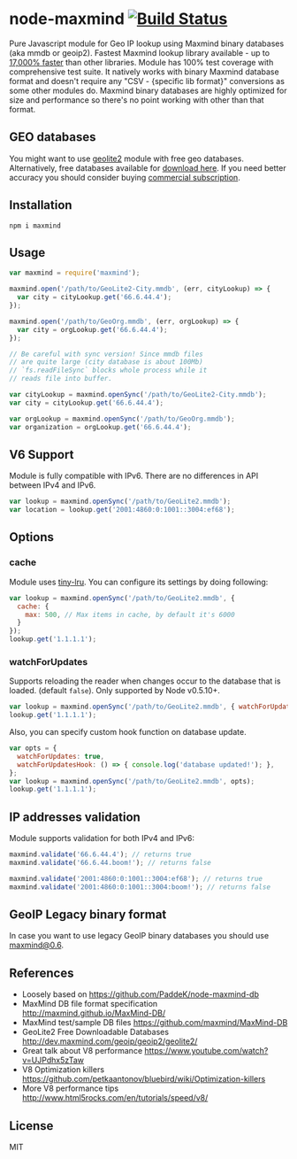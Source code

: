 node-maxmind [![Build Status](https://travis-ci.org/runk/node-maxmind.png)](https://travis-ci.org/runk/node-maxmind)
========

Pure Javascript module for Geo IP lookup using Maxmind binary databases (aka mmdb or geoip2).
Fastest Maxmind lookup library available - up to [17,000% faster](https://github.com/runk/node-maxmind-benchmark) than other libraries. Module has 100% test coverage with comprehensive test suite. It natively works with binary Maxmind database format and doesn't require any "CSV - {specific lib format}" conversions as some other modules do. Maxmind binary databases are highly optimized for size and performance so there's no point working with other than that format.


## GEO databases

You might want to use [geolite2](https://github.com/runk/node-geolite2) module with free geo databases. Alternatively, free databases available for [download here](http://dev.maxmind.com/geoip/geoip2/geolite2/). If you need better accuracy you should consider buying [commercial subscription](https://www.maxmind.com/en/geoip2-databases).


## Installation

```shell
npm i maxmind
```


## Usage

```javascript
var maxmind = require('maxmind');

maxmind.open('/path/to/GeoLite2-City.mmdb', (err, cityLookup) => {
  var city = cityLookup.get('66.6.44.4');
});

maxmind.open('/path/to/GeoOrg.mmdb', (err, orgLookup) => {
  var city = orgLookup.get('66.6.44.4');
});

// Be careful with sync version! Since mmdb files
// are quite large (city database is about 100Mb)
// `fs.readFileSync` blocks whole process while it
// reads file into buffer.

var cityLookup = maxmind.openSync('/path/to/GeoLite2-City.mmdb');
var city = cityLookup.get('66.6.44.4');

var orgLookup = maxmind.openSync('/path/to/GeoOrg.mmdb');
var organization = orgLookup.get('66.6.44.4');
```


## V6 Support

Module is fully compatible with IPv6. There are no differences in API between IPv4 and IPv6.

```javascript
var lookup = maxmind.openSync('/path/to/GeoLite2.mmdb');
var location = lookup.get('2001:4860:0:1001::3004:ef68');
```


## Options
### cache
Module uses [tiny-lru](https://github.com/avoidwork/tiny-lru). You can configure its settings by doing following:

```javascript
var lookup = maxmind.openSync('/path/to/GeoLite2.mmdb', {
  cache: {
    max: 500, // Max items in cache, by default it's 6000
  }
});
lookup.get('1.1.1.1');
```
### watchForUpdates
Supports reloading the reader when changes occur to the database that is loaded. (default `false`). Only supported by Node v0.5.10+.
```javascript
var lookup = maxmind.openSync('/path/to/GeoLite2.mmdb', { watchForUpdates: true });
lookup.get('1.1.1.1');
```

Also, you can specify custom hook function on database update.

```javascript
var opts = {
  watchForUpdates: true,
  watchForUpdatesHook: () => { console.log('database updated!'); },
};
var lookup = maxmind.openSync('/path/to/GeoLite2.mmdb', opts);
lookup.get('1.1.1.1');
```

## IP addresses validation

Module supports validation for both IPv4 and IPv6:

```javascript
maxmind.validate('66.6.44.4'); // returns true
maxmind.validate('66.6.44.boom!'); // returns false

maxmind.validate('2001:4860:0:1001::3004:ef68'); // returns true
maxmind.validate('2001:4860:0:1001::3004:boom!'); // returns false
```


## GeoIP Legacy binary format

In case you want to use legacy GeoIP binary databases you should use [maxmind@0.6](https://github.com/runk/node-maxmind/releases/tag/v0.6.0).


## References
 - Loosely based on https://github.com/PaddeK/node-maxmind-db
 - MaxMind DB file format specification http://maxmind.github.io/MaxMind-DB/
 - MaxMind test/sample DB files https://github.com/maxmind/MaxMind-DB
 - GeoLite2 Free Downloadable Databases http://dev.maxmind.com/geoip/geoip2/geolite2/
 - Great talk about V8 performance https://www.youtube.com/watch?v=UJPdhx5zTaw
 - V8 Optimization killers https://github.com/petkaantonov/bluebird/wiki/Optimization-killers
 - More V8 performance tips http://www.html5rocks.com/en/tutorials/speed/v8/


## License

MIT
